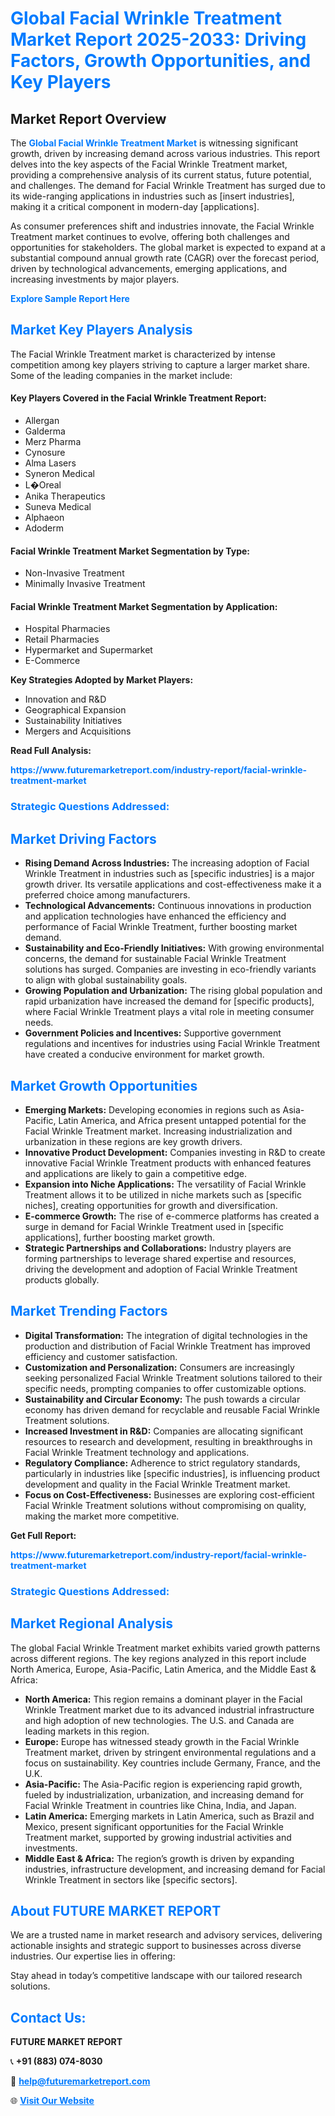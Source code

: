 <h1 style="color: #007BFF;">Global Facial Wrinkle Treatment Market Report 2025-2033: Driving Factors, Growth Opportunities, and Key Players</h1>

<section id="overview">
<h2>Market Report Overview</h2>
<p>The <a href="https://www.futuremarketreport.com/industry-report/facial-wrinkle-treatment-market" style="color: #007BFF; text-decoration: none;"><strong>Global Facial Wrinkle Treatment Market</strong></a> is witnessing significant growth, driven by increasing demand across various industries. This report delves into the key aspects of the Facial Wrinkle Treatment market, providing a comprehensive analysis of its current status, future potential, and challenges. The demand for Facial Wrinkle Treatment has surged due to its wide-ranging applications in industries such as [insert industries], making it a critical component in modern-day [applications].</p>
<p>As consumer preferences shift and industries innovate, the Facial Wrinkle Treatment market continues to evolve, offering both challenges and opportunities for stakeholders. The global market is expected to expand at a substantial compound annual growth rate (CAGR) over the forecast period, driven by technological advancements, emerging applications, and increasing investments by major players.</p>
</section>

<section id="overview">
<p><a href="https://www.futuremarketreport.com/request-sample/reportId=61556" style="color: #007BFF; text-decoration: none;"><strong>Explore Sample Report Here</strong></a></p>
</section>

<section id="key-players">
<h2 style="color: #007BFF;">Market Key Players Analysis</h2>
<p>The Facial Wrinkle Treatment market is characterized by intense competition among key players striving to capture a larger market share. Some of the leading companies in the market include:</p>
<h4>Key Players Covered in the Facial Wrinkle Treatment Report:</h4>
<ul><li>Allergan</li><li>Galderma</li><li>Merz Pharma</li><li>Cynosure</li><li>Alma Lasers</li><li>Syneron Medical</li><li>L�Oreal</li><li>Anika Therapeutics</li><li>Suneva Medical</li><li>Alphaeon</li><li>Adoderm</li></ul>
<h4>Facial Wrinkle Treatment Market Segmentation by Type:</h4>
<ul><li>Non-Invasive Treatment</li><li>Minimally Invasive Treatment</li></ul>

<h4>Facial Wrinkle Treatment Market Segmentation by Application:</h4>
<ul><li>Hospital Pharmacies</li><li>Retail Pharmacies</li><li>Hypermarket and Supermarket</li><li>E-Commerce</li></ul>
<p><strong>Key Strategies Adopted by Market Players:</strong></p>
<ul>
<li>Innovation and R&D</li>
<li>Geographical Expansion</li>
<li>Sustainability Initiatives</li>
<li>Mergers and Acquisitions</li>
</ul>
</section>

<section>
<p><strong>Read Full Analysis: </strong></p><a href="https://www.futuremarketreport.com/industry-report/facial-wrinkle-treatment-market" style="color: #007BFF; text-decoration: none;"><strong>https://www.futuremarketreport.com/industry-report/facial-wrinkle-treatment-market</strong></a>
<h3 style="color: #007BFF;">Strategic Questions Addressed:</h3>
</section>

<section id="driving-factors">
<h2 style="color: #007BFF;">Market Driving Factors</h2>
<ul>
<li><strong>Rising Demand Across Industries:</strong> The increasing adoption of Facial Wrinkle Treatment in industries such as [specific industries] is a major growth driver. Its versatile applications and cost-effectiveness make it a preferred choice among manufacturers.</li>
<li><strong>Technological Advancements:</strong> Continuous innovations in production and application technologies have enhanced the efficiency and performance of Facial Wrinkle Treatment, further boosting market demand.</li>
<li><strong>Sustainability and Eco-Friendly Initiatives:</strong> With growing environmental concerns, the demand for sustainable Facial Wrinkle Treatment solutions has surged. Companies are investing in eco-friendly variants to align with global sustainability goals.</li>
<li><strong>Growing Population and Urbanization:</strong> The rising global population and rapid urbanization have increased the demand for [specific products], where Facial Wrinkle Treatment plays a vital role in meeting consumer needs.</li>
<li><strong>Government Policies and Incentives:</strong> Supportive government regulations and incentives for industries using Facial Wrinkle Treatment have created a conducive environment for market growth.</li>
</ul>
</section>

<section id="growth-opportunities">
<h2 style="color: #007BFF;">Market Growth Opportunities</h2>
<ul>
<li><strong>Emerging Markets:</strong> Developing economies in regions such as Asia-Pacific, Latin America, and Africa present untapped potential for the Facial Wrinkle Treatment market. Increasing industrialization and urbanization in these regions are key growth drivers.</li>
<li><strong>Innovative Product Development:</strong> Companies investing in R&D to create innovative Facial Wrinkle Treatment products with enhanced features and applications are likely to gain a competitive edge.</li>
<li><strong>Expansion into Niche Applications:</strong> The versatility of Facial Wrinkle Treatment allows it to be utilized in niche markets such as [specific niches], creating opportunities for growth and diversification.</li>
<li><strong>E-commerce Growth:</strong> The rise of e-commerce platforms has created a surge in demand for Facial Wrinkle Treatment used in [specific applications], further boosting market growth.</li>
<li><strong>Strategic Partnerships and Collaborations:</strong> Industry players are forming partnerships to leverage shared expertise and resources, driving the development and adoption of Facial Wrinkle Treatment products globally.</li>
</ul>
</section>

<section id="trending-factors">
<h2 style="color: #007BFF;">Market Trending Factors</h2>
<ul>
<li><strong>Digital Transformation:</strong> The integration of digital technologies in the production and distribution of Facial Wrinkle Treatment has improved efficiency and customer satisfaction.</li>
<li><strong>Customization and Personalization:</strong> Consumers are increasingly seeking personalized Facial Wrinkle Treatment solutions tailored to their specific needs, prompting companies to offer customizable options.</li>
<li><strong>Sustainability and Circular Economy:</strong> The push towards a circular economy has driven demand for recyclable and reusable Facial Wrinkle Treatment solutions.</li>
<li><strong>Increased Investment in R&D:</strong> Companies are allocating significant resources to research and development, resulting in breakthroughs in Facial Wrinkle Treatment technology and applications.</li>
<li><strong>Regulatory Compliance:</strong> Adherence to strict regulatory standards, particularly in industries like [specific industries], is influencing product development and quality in the Facial Wrinkle Treatment market.</li>
<li><strong>Focus on Cost-Effectiveness:</strong> Businesses are exploring cost-efficient Facial Wrinkle Treatment solutions without compromising on quality, making the market more competitive.</li>
</ul>
</section>

<section>
<p><strong>Get Full Report: </strong></p><a href="https://www.futuremarketreport.com/industry-report/facial-wrinkle-treatment-market" style="color: #007BFF; text-decoration: none;"><strong>https://www.futuremarketreport.com/industry-report/facial-wrinkle-treatment-market</strong></a>
<h3 style="color: #007BFF;">Strategic Questions Addressed:</h3>
</section>


<section id="regional-analysis">
<h2 style="color: #007BFF;">Market Regional Analysis</h2>
<p>The global Facial Wrinkle Treatment market exhibits varied growth patterns across different regions. The key regions analyzed in this report include North America, Europe, Asia-Pacific, Latin America, and the Middle East & Africa:</p>
<ul>
<li><strong>North America:</strong> This region remains a dominant player in the Facial Wrinkle Treatment market due to its advanced industrial infrastructure and high adoption of new technologies. The U.S. and Canada are leading markets in this region.</li>
<li><strong>Europe:</strong> Europe has witnessed steady growth in the Facial Wrinkle Treatment market, driven by stringent environmental regulations and a focus on sustainability. Key countries include Germany, France, and the U.K.</li>
<li><strong>Asia-Pacific:</strong> The Asia-Pacific region is experiencing rapid growth, fueled by industrialization, urbanization, and increasing demand for Facial Wrinkle Treatment in countries like China, India, and Japan.</li>
<li><strong>Latin America:</strong> Emerging markets in Latin America, such as Brazil and Mexico, present significant opportunities for the Facial Wrinkle Treatment market, supported by growing industrial activities and investments.</li>
<li><strong>Middle East & Africa:</strong> The region’s growth is driven by expanding industries, infrastructure development, and increasing demand for Facial Wrinkle Treatment in sectors like [specific sectors].</li>
</ul>
</section>

<footer>
<h2 style="color: #007BFF;">About FUTURE MARKET REPORT</h2>
<p>We are a trusted name in market research and advisory services, delivering actionable insights and strategic support to businesses across diverse industries. Our expertise lies in offering:</p>

<p>Stay ahead in today’s competitive landscape with our tailored research solutions.</p>

<h2 style="color: #007BFF;">Contact Us:</h2>
<p><strong>FUTURE MARKET REPORT</strong></p>
<p>📞 <strong>+91 (883) 074-8030</strong></p>
<p>📧 <strong><a href="mailto:help@futuremarketreport.com" style="color: #007BFF;">help@futuremarketreport.com</a></strong></p>
<p>🌐 <strong><a href="https://www.futuremarketreport.com/" style="color: #007BFF;">Visit Our Website</a></strong></p>
</footer>